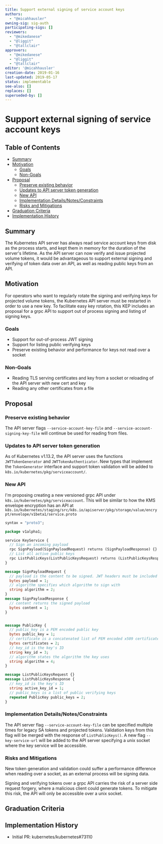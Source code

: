 ```yaml
---
title: Support external signing of service account keys
authors:
  - "@micahhausler"
owning-sig: sig-auth
participating-sigs: []
reviewers:
  - "@mikedanese"
  - "@liggit"
  - "@tallclair"
approvers:
  - "@mikedanese"
  - "@liggit"
  - "@tallclair"
editor: '@micahhausler'
creation-date: 2019-01-16
last-updated: 2019-05-17
status: implementable
see-also: []
replaces: []
superseded-by: []
---
```


# Support external signing of service account keys

## Table of Contents

<!-- toc -->
- [Summary](#summary)
- [Motivation](#motivation)
  - [Goals](#goals)
  - [Non-Goals](#non-goals)
- [Proposal](#proposal)
  - [Preserve existing behavior](#preserve-existing-behavior)
  - [Updates to API server token generation](#updates-to-api-server-token-generation)
  - [New API](#new-api)
  - [Implementation Details/Notes/Constraints](#implementation-detailsnotesconstraints)
  - [Risks and Mitigations](#risks-and-mitigations)
- [Graduation Criteria](#graduation-criteria)
- [Implementation History](#implementation-history)
<!-- /toc -->

## Summary

The Kubernetes API server has always read service account keys from disk as the process starts, and kept them in memory for the duration of the server's lifetime. As the API server can now verify and issue projected volume tokens, it would be advantageous to support external signing and verifying of token data over an API, as well as reading public keys from an API.

## Motivation

For operators who want to regularly rotate the signing and verifying keys for projected volume tokens, the Kubernetes API server must be restarted in order to use a new key. To facilitate easy key rotation, this KEP includes an proposal for a grpc API to support out of process signing and listing of signing keys.

### Goals

- Support for out-of-process JWT signing
- Support for listing public verifying keys
- Preserve existing behavior and performance for keys not read over a socket

### Non-Goals

- Reading TLS serving certificates and key from a socket or reloading of the API server with new cert and key
- Reading any other certificates from a file

## Proposal

### Preserve existing behavior

The API server flags `--service-account-key-file` and `--service-account-signing-key-file` will continue be used for reading from files.

### Updates to API server token generation

As of Kubernetes v1.13.2, the API server uses the functions `JWTTokenGenerator` and `JWTTokenAuthenticator`. New types that implement the `TokenGenerator` interface and support token validation will be added to `k8s.io/kubernetes/pkg/serviceaccount/`.

### New API

I'm proposing creating a new versioned grpc API under `k8s.io/kubernetes/pkg/serviceaccount`. This will be similar to how the KMS envelope encryption has an API at `k8s.io/kubernetes/staging/src/k8s.io/apiserver/pkg/storage/value/encrypt/envelope/v1beta1/service.proto`

```proto
syntax = "proto3";

package v1alpha1;

service KeyService {
  // Sign an incoming payload
  rpc SignPayload(SignPayloadRequest) returns (SignPayloadResponse) {}
  // List all active public keys
  rpc ListPublicKeys(ListPublicKeysRequest) returns (ListPublicKeysResponse) {}
}

message SignPayloadRequest {
  // payload is the content to be signed. JWT headers must be included by the caller
  bytes payload = 1;
  // algorithm specifies which algorithm to sign with
  string algorithm = 2;
}
message SignPayloadResponse {
  // content returns the signed payload
  bytes content = 1;
}


message PublicKey {
  // public_key is a PEM encoded public key
  bytes public_key = 1;
  // certificate is a concatenated list of PEM encoded x509 certificates
  bytes certificates = 2;
  // key_id is the key's ID
  string key_id = 3;
  // algorithm states the algorithm the key uses
  string algorithm = 4;
}

message ListPublicKeysRequest {}
message ListPublicKeysResponse {
  // key_id is the key's ID
  string active_key_id = 1;
  // public_keys is a list of public verifying keys
  repeated PublicKey public_keys = 2;
}
```

### Implementation Details/Notes/Constraints

The API server flag `--service-account-key-file` can be specified multiple times for legacy SA tokens and projected tokens. Validation keys from this flag will be merged with the response of `ListPublicKeys()`. A new flag `--key-service-url` will be added to the API server specifying a unix socket where the key service will be accessible.

### Risks and Mitigations

New token generation and validation could suffer a performance difference when reading over a socket, as an external process will be signing data.

Signing and verifying tokens over a grpc API carries the risk of a server side request forgery, where a malicious client could generate tokens. To mitigate this risk, the API will only be accessible over a unix socket.

## Graduation Criteria

<!-- TODO -->

## Implementation History

* Initial PR: kubernetes/kubernetes#73110
